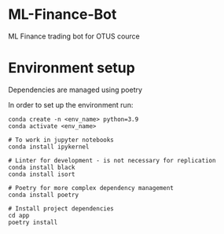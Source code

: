# ML-Finance-Bot
ML Finance trading bot for OTUS cource

# Environment setup
Dependencies are managed using poetry

In order to set up the environment run:

```
conda create -n <env_name> python=3.9
conda activate <env_name>

# To work in jupyter notebooks
conda install ipykernel

# Linter for development - is not necessary for replication
conda install black
conda install isort

# Poetry for more complex dependency management
conda install poetry

# Install project dependencies
cd app
poetry install
```